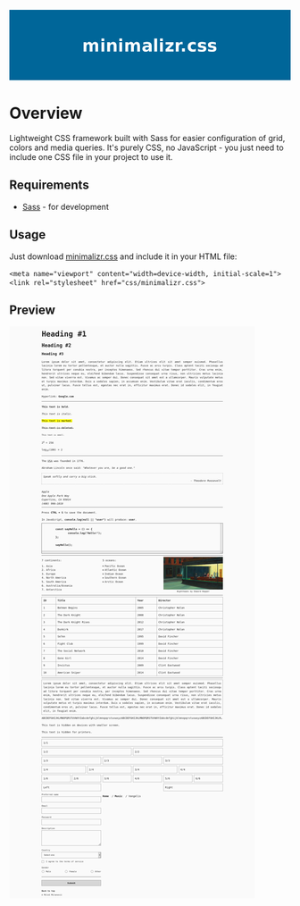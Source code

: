 <p align="center">
	<img src="assets/logo.png" alt="minimalizr.css">
</p>

# Overview

Lightweight CSS framework built with Sass for easier configuration of grid, colors and media queries. It's purely CSS, no JavaScript - you just need to include one CSS file in your project to use it.

## Requirements

- [Sass](https://sass-lang.com/) - for development

## Usage

Just download [minimalizr.css](css/minimalizr.css) and include it in your HTML file:

```
<meta name="viewport" content="width=device-width, initial-scale=1">
<link rel="stylesheet" href="css/minimalizr.css">
```

## Preview

![Full page screenshot](assets/fullpage.png)

